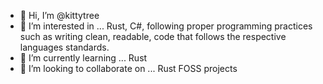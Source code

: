 - 👋 Hi, I’m @kittytree
- 👀 I’m interested in ... Rust, C#, following proper programming practices such as writing clean, readable, code that follows the respective languages standards.
- 🌱 I’m currently learning ... Rust
- 💞️ I’m looking to collaborate on ... Rust FOSS projects

<!---
kittytree/kittytree is a ✨ special ✨ repository because its `README.md` (this file) appears on your GitHub profile.
You can click the Preview link to take a look at your changes.
--->
